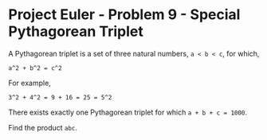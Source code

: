 # Project Euler - Problem 9 - Special Pythagorean Triplet
A Pythagorean triplet is a set of three natural numbers, `a < b < c`, for which,

    a^2 + b^2 = c^2

For example,

    3^2 + 4^2 = 9 + 16 = 25 = 5^2

There exists exactly one Pythagorean triplet for which `a + b + c = 1000`.

Find the product `abc`.
